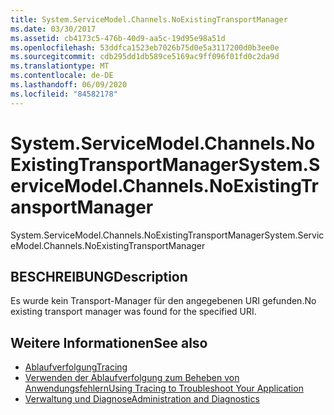 ```yaml
---
title: System.ServiceModel.Channels.NoExistingTransportManager
ms.date: 03/30/2017
ms.assetid: cb4173c5-476b-40d9-aa5c-19d95e98a51d
ms.openlocfilehash: 53ddfca1523eb7026b75d0e5a3117200d0b3ee0e
ms.sourcegitcommit: cdb295dd1db589ce5169ac9ff096f01fd0c2da9d
ms.translationtype: MT
ms.contentlocale: de-DE
ms.lasthandoff: 06/09/2020
ms.locfileid: "84582178"
---
```

# <a name="systemservicemodelchannelsnoexistingtransportmanager"></a><span data-ttu-id="78339-102">System.ServiceModel.Channels.NoExistingTransportManager</span><span class="sxs-lookup"><span data-stu-id="78339-102">System.ServiceModel.Channels.NoExistingTransportManager</span></span>
<span data-ttu-id="78339-103">System.ServiceModel.Channels.NoExistingTransportManager</span><span class="sxs-lookup"><span data-stu-id="78339-103">System.ServiceModel.Channels.NoExistingTransportManager</span></span>  
  
## <a name="description"></a><span data-ttu-id="78339-104">BESCHREIBUNG</span><span class="sxs-lookup"><span data-stu-id="78339-104">Description</span></span>  
 <span data-ttu-id="78339-105">Es wurde kein Transport-Manager für den angegebenen URI gefunden.</span><span class="sxs-lookup"><span data-stu-id="78339-105">No existing transport manager was found for the specified URI.</span></span>  
  
## <a name="see-also"></a><span data-ttu-id="78339-106">Weitere Informationen</span><span class="sxs-lookup"><span data-stu-id="78339-106">See also</span></span>

- [<span data-ttu-id="78339-107">Ablaufverfolgung</span><span class="sxs-lookup"><span data-stu-id="78339-107">Tracing</span></span>](index.md)
- [<span data-ttu-id="78339-108">Verwenden der Ablaufverfolgung zum Beheben von Anwendungsfehlern</span><span class="sxs-lookup"><span data-stu-id="78339-108">Using Tracing to Troubleshoot Your Application</span></span>](using-tracing-to-troubleshoot-your-application.md)
- [<span data-ttu-id="78339-109">Verwaltung und Diagnose</span><span class="sxs-lookup"><span data-stu-id="78339-109">Administration and Diagnostics</span></span>](../index.md)
